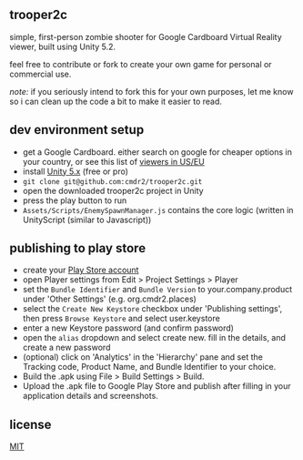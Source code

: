 ## trooper2c

simple, first-person zombie shooter for Google Cardboard Virtual Reality viewer, built using Unity 5.2.

feel free to contribute or fork to create your own game for personal or commercial use.

*note:* if you seriously intend to fork this for your own purposes, let me know so i can clean up the code a bit to make it easier to read.

## dev environment setup
* get a Google Cardboard. either search on google for cheaper options in your country, or see this list of [viewers in US/EU](https://www.google.com/get/cardboard/get-cardboard/)
* install [Unity 5.x](https://unity3d.com/get-unity/download) (free or pro)
* `git clone git@github.com:cmdr2/trooper2c.git`
* open the downloaded trooper2c project in Unity
* press the play button to run
* `Assets/Scripts/EnemySpawnManager.js` contains the core logic (written in UnityScript (similar to Javascript))

## publishing to play store
* create your [Play Store account](https://play.google.com/apps/publish/)
* open Player settings from Edit > Project Settings > Player
* set the `Bundle Identifier` and `Bundle Version` to your.company.product under 'Other Settings' (e.g. org.cmdr2.places)
* select the `Create New Keystore` checkbox under 'Publishing settings', then press `Browse Keystore` and select user.keystore
* enter a new Keystore password (and confirm password)
* open the `alias` dropdown and select create new. fill in the details, and create a new password
* (optional) click on 'Analytics' in the 'Hierarchy' pane and set the Tracking code, Product Name, and Bundle Identifier to your choice.
* Build the .apk using File > Build Settings > Build.
* Upload the .apk file to Google Play Store and publish after filling in your application details and screenshots.

## license
[MIT](https://github.com/cmdr2/trooper2c/blob/master/LICENSE)

